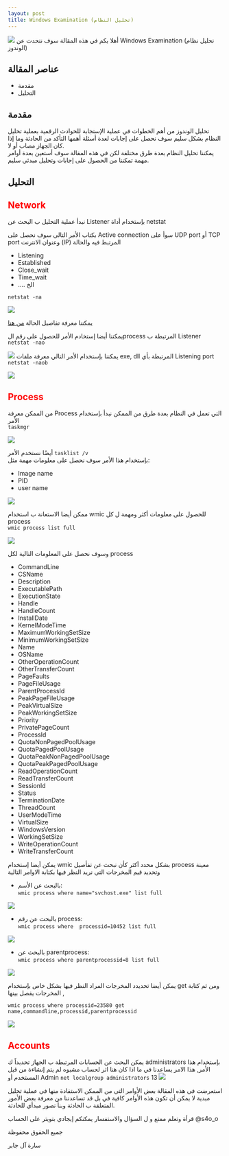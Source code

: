 ```yaml
--- 
layout: post
title: Windows Examination (تحليل النظام)
---
```






![](https://mk0resourcesinf5fwsf.kinstacdn.com/wp-content/uploads/2020/10/forensic-windows12302013.jpg
)
أهلا بكم في هذه المقالة سوف نتحدث عن Windows Examination  (تحليل نظام الوندوز)


## عناصر المقالة 
- مقدمة 
- التحليل

## مقدمة 
تحليل الوندوز من أهم الخطوات في عملية الإستجابة للحوادث الرقمية بعملية تحليل النظام بشكل سليم سوف نحصل على إجابات لعدة أسئلة أهمها التأكد من الحادثة وما إذا كان الجهاز مصاب أو لا.  
يمكننا  تحليل النظام بعدة طرق مختلفة لكن في هذه المقالة سوف أستعين بعدة أوامر مهمة تمكننا من الحصول على إجابات وتحليل مبدئي سليم.   

## التحليل 
## <span style="color:red"> Network</span>


 نبدأ عملية التحليل ب البحث عن Listener بإستخدام أداة netstat 
 
بكتاب الأمر التالي سوف نحصل على Active connection سوأ على UDP port أو TCP port   وعنوان الانترنت (IP) المرتبط فيه والحالة 
- Listening
- Established
-  Close_wait 
- Time_wait
- .... الخ  

`netstat -na`   
 
![](https://i.ibb.co/QK8bppM/1.png) 

 يمكننا معرفة تفاصيل الحالة  [من هنا ](https://docs.oracle.com/cd/E88353_01/html/E72487/netstat-8.html)

يمكننا أيضا إستخادم الأمر للحصول على رقم الprocess المرتبطة ب Listener  
`netstat -nao`   

![](https://i.ibb.co/3BRjVX8/2.png)
يمكننا بإستخدام الأمر التالي معرفة ملفات exe, dll  المرتبطة بأي Listening port  
`netstat -naob`   

![](https://i.ibb.co/26MGxKT/3.png)
## <span style="color:red"> Process</span>

من الممكن معرفة Process التي تعمل في النظام بعدة طرق من الممكن نبدأ بإستخدام الأمر  
`taskmgr`   
 
![](https://i.ibb.co/wrY689w/4.png)

أيضًا نستخدم الأمر `tasklist /v `   
 بإستخدام هذا الأمر سوف نحصل على معلومات مهمة مثل: 
- Image name 
- PID 
- user name   
 
 
![](https://i.ibb.co/fq4bqz4/5.png)


ممكن أيضا الاستعانة ب استخدام wmic للحصول على معلومات أكثر ومهمة ل كل process  
`wmic process list full`   
   
![](https://i.ibb.co/fk0ht9x/6.png)

وسوف نحصل على المعلومات التالية لكل process 

-  CommandLine   
-  CSName   
-  Description   
-  ExecutablePath   
-  ExecutionState   
-  Handle   
-  HandleCount   
-  InstallDate   
-  KernelModeTime   
-  MaximumWorkingSetSize   
-  MinimumWorkingSetSize   
-  Name   
-  OSName   
-  OtherOperationCount   
-  OtherTransferCount   
-  PageFaults   
-  PageFileUsage   
-  ParentProcessId   
-  PeakPageFileUsage   
-  PeakVirtualSize   
-  PeakWorkingSetSize   
-  Priority   
-  PrivatePageCount   
-  ProcessId   
-  QuotaNonPagedPoolUsage   
-  QuotaPagedPoolUsage   
-  QuotaPeakNonPagedPoolUsage   
-  QuotaPeakPagedPoolUsage   
-  ReadOperationCount   
-  ReadTransferCount   
-  SessionId   
-  Status   
-  TerminationDate   
-  ThreadCount   
-  UserModeTime   
-  VirtualSize   
-  WindowsVersion   
-  WorkingSetSize   
-  WriteOperationCount   
-  WriteTransferCount   

يمكن أيضا إستخدام wmic بشكل محدد أكثر كأن نبحث عن تفأصيل process معينة  وتحديد قيم المخرجات التي نريد النظر فيها 
بكتابة الاوامر التالية 
- بالبحث عن الأسم:   
`wmic process where name="svchost.exe" list full`   

![](https://i.ibb.co/YQd7nRG/7.png)

- بالبحث عن رقم process:  
`wmic process where  processid=10452 list full`    



![](https://i.ibb.co/kghSTCZ/8.png)

- بالبحث عن parentprocess:    
`wmic process where parentprocessid=8 list full`    


![](https://i.ibb.co/Sr6NHhm/10.png)

 
 يمكن أيضا تحديدد المخرجات المراد النظر فيها بشكل خاص بإستخدام get ومن ثم كتابة المخرجات يفصل بينها , 

`wmic process where processid=23580 get name,commandline,processid,parentprocessid`    

![](https://i.ibb.co/XxdztP7/9.png)



 

## <span style="color:red"> Accounts  </span>
يمكن البحث عن الحسابات المرتبطة ب الجهاز تحديداً ك administrators بإستخدام هذا الأمر, هذا الامر يساعدنا في ما اذا كان هنا اثر لحساب مشبوه لم يتم إنشاءة من قبل المستخدم أو Admin 
`net localgroup administrators`
13
![](https://i.ibb.co/7CzMTWd/13.png)



استعرضت في هذه المقالة بعض الأوامر التي من الممكن الاستفادة منها في عملية تحليل مبدية لا يمكن أن تكون هذه الأوامر كافية في   بل قد تساعدننا من معرفة بعض الأمور المتعلقة ب الحادثة وبنأ تصور مبدأي للحادثة.

قرأة وتعلم ممتع و ل السؤال والاستفسار يمكنكم إيجادي بتويتر على الحساب @s4o_o

جميع الحقوق محفوظة

سارة آل جابر
